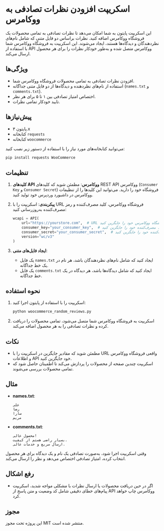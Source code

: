 # اسکریپت افزودن نظرات تصادفی به ووکامرس

این اسکریپت پایتون به شما امکان می‌دهد تا نظرات تصادفی به تمامی محصولات یک فروشگاه ووکامرس اضافه کنید. نظرات براساس دو فایل متنی که شامل نام‌های نظر‌دهندگان و دیدگاه‌ها هستند، ایجاد می‌شوند. این اسکریپت به فروشگاه ووکامرس شما با استفاده از API ووکامرس متصل شده و به‌طور خودکار نظرات را برای هر محصول ارسال می‌کند.

## ویژگی‌ها
- افزودن نظرات تصادفی به تمامی محصولات فروشگاه ووکامرس شما.
- استفاده از نام‌های نظر‌دهنده و دیدگاه‌ها از دو فایل متنی جداگانه (`names.txt` و `comments.txt`).
- اختصاص امتیاز تصادفی بین ۱ تا ۵ برای هر نظر.
- تایید خودکار تمامی نظرات.

## پیش‌نیازها
- پایتون ۳.x
- کتابخانه `requests`
- کتابخانه `woocommerce`

می‌توانید کتابخانه‌های مورد نیاز را با استفاده از دستور زیر نصب کنید:
```sh
pip install requests WooCommerce
```

## تنظیمات
1. **کلیدهای API ووکامرس**: مطمئن شوید که کلیدهای REST API ووکامرس (`Consumer Key` و `Consumer Secret`) فروشگاه خود را دارید. می‌توانید این کلیدها را از تنظیمات ووکامرس در داشبورد وردپرس خود تولید کنید.

2. **پیکربندی**: اسکریپت را با URL فروشگاه ووکامرس، کلید مصرف‌کننده و رمز مصرف‌کننده به‌روزرسانی کنید:
   ```python
   wcapi = API(
       url="https://yourstore.com",  # URL فروشگاه ووکامرس خود را جایگزین کنید
       consumer_key="your_consumer_key",  # کلید مصرف‌کننده خود را جایگزین کنید
       consumer_secret="your_consumer_secret",  # رمز مصرف‌کننده خود را جایگزین کنید
       version="wc/v3"
   )
   ```

3. **ایجاد فایل‌های متنی**:
   - یک فایل `names.txt` ایجاد کنید که شامل نام‌های نظر‌دهندگان باشد، هر نام در یک خط جداگانه.
   - یک فایل `comments.txt` ایجاد کنید که شامل دیدگاه‌ها باشد، هر دیدگاه در یک خط جداگانه.

## نحوه استفاده
1. اسکریپت را با استفاده از پایتون اجرا کنید:
   ```sh
   python woocommerce_random_reviews.py
   ```
2. اسکریپت به فروشگاه ووکامرس شما متصل می‌شود، تمامی محصولات را دریافت کرده و نظرات تصادفی را به هر محصول اضافه می‌کند.

## نکات
- مطمئن شوید که مقادیر جایگزین در اسکریپت را با URL واقعی فروشگاه ووکامرس و اطلاعات API خود جایگزین کنید.
- اسکریپت چندین صفحه از محصولات را پردازش می‌کند تا اطمینان حاصل شود که تمامی محصولات بررسی می‌شوند.

## مثال
- **names.txt**:
  ```
  علی
  رضا
  سارا
  مریم
  ```
- **comments.txt**:
  ```
  محصول عالی!
  بسیار راضی هستم از کیفیت.
  ارسال سریع و خدمات عالی.
  ```

وقتی اسکریپت اجرا شود، به‌صورت تصادفی یک نام و یک دیدگاه برای هر محصول انتخاب کرده، امتیاز تصادفی اختصاص می‌دهد و نظر را ارسال می‌کند.

## رفع اشکال
- اگر در حین دریافت محصولات یا ارسال نظرات با مشکلی مواجه شدید، اسکریپت پیام‌های خطای دقیقی شامل کد وضعیت و متن پاسخ از API ووکامرس چاپ خواهد کرد.

## مجوز
این پروژه تحت مجوز MIT منتشر شده است.
